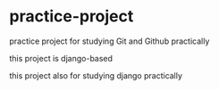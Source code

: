 # practice-project

practice project for studying Git and Github practically

this project is django-based

this project also for studying django practically
